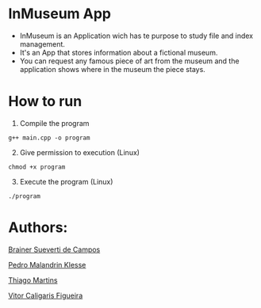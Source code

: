 # InMuseum App

- InMuseum is an Application wich has te purpose to study file and index management.
- It's an App that stores information about a fictional museum.
- You can request any famous piece of art from the museum and the application shows where in the museum the piece stays.

# How to run
1. Compile the program


`g++ main.cpp -o program`

2. Give permission to execution (Linux)

`chmod +x program`

3. Execute the program (Linux)

`./program`


# Authors:

[Brainer Sueverti de Campos](www.github.com/hiperbrainer)

[Pedro Malandrin Klesse](www.github.com/Klesse)

[Thiago Martins](www.github.com/thiago0003)

[Vitor Caligaris Figueira](www.github.com/vitorcf10)

